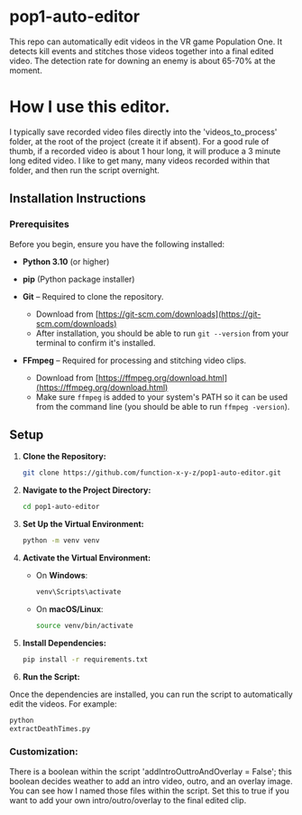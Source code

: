 # pop1-auto-editor
This repo can automatically edit videos in the VR game Population One.   It detects kill events and stitches those videos together into a final edited video.  The detection rate for downing an enemy is about 65-70% at the moment.

# How I use this editor.
I typically save recorded video files directly into the 'videos_to_process' folder, at the root of the project (create it if absent).
For a good rule of thumb, if a recorded video is about 1 hour long, it will produce a 3 minute long edited video.
I like to get many, many videos recorded within that folder, and then run the script overnight.

## Installation Instructions

### Prerequisites

Before you begin, ensure you have the following installed:

- **Python 3.10** (or higher)
- **pip** (Python package installer)
- **Git** – Required to clone the repository.  
  - Download from [https://git-scm.com/downloads](https://git-scm.com/downloads)
  - After installation, you should be able to run `git --version` from your terminal to confirm it's installed.

- **FFmpeg** – Required for processing and stitching video clips.  
  - Download from [https://ffmpeg.org/download.html](https://ffmpeg.org/download.html)  
  - Make sure `ffmpeg` is added to your system's PATH so it can be used from the command line (you should be able to run `ffmpeg -version`).

## Setup

1. **Clone the Repository:**

    ```bash
    git clone https://github.com/function-x-y-z/pop1-auto-editor.git
    ```

2. **Navigate to the Project Directory:**

    ```bash
    cd pop1-auto-editor
    ```

3. **Set Up the Virtual Environment:**

    ```bash
    python -m venv venv
    ```

4. **Activate the Virtual Environment:**

    - On **Windows**:

      ```bash
      venv\Scripts\activate
      ```

    - On **macOS/Linux**:

      ```bash
      source venv/bin/activate
      ```

5. **Install Dependencies:**

    ```bash
    pip install -r requirements.txt
    ```

6. **Run the Script:**

Once the dependencies are installed, you can run the script to automatically edit the videos. For example:
```bash
python 
extractDeathTimes.py
```

### Customization:

There is a boolean within the script 'addIntroOuttroAndOverlay = False';  this boolean decides weather to add an intro video, outro, and an overlay image.  You can see how I named those files within the script.
Set this to true if you want to add your own intro/outro/overlay to the final edited clip.